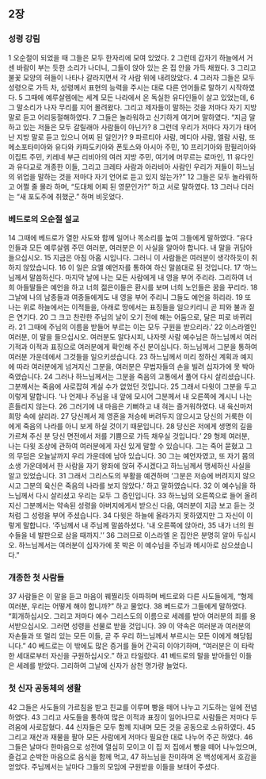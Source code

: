 ## 2장
### 성령 강림
1 오순절이 되었을 때 그들은 모두 한자리에 모여 있었다.
2 그런데 갑자기 하늘에서 거센 바람이 부는 듯한 소리가 나더니, 그들이 앉아 있는 온 집 안을 가득 채웠다.
3 그리고 불꽃 모양의 혀들이 나타나 갈라지면서 각 사람 위에 내려앉았다.
4 그러자 그들은 모두 성령으로 가득 차, 성령께서 표현의 능력을 주시는 대로 다른 언어들로 말하기 시작하였다.
5 그때에 예루살렘에는 세계 모든 나라에서 온 독실한 유다인들이 살고 있었는데,
6 그 말소리가 나자 무리를 지어 몰려왔다. 그리고 제자들이 말하는 것을 저마다 자기 지방 말로 듣고 어리둥절해하였다.
7 그들은 놀라워하고 신기하게 여기며 말하였다. “지금 말하고 있는 저들은 모두 갈릴래아 사람들이 아닌가?
8 그런데 우리가 저마다 자기가 태어난 지방 말로 듣고 있으니 어찌 된 일인가?
9 파르티아 사람, 메디아 사람, 엘람 사람, 또 메소포타미아와 유다와 카파도키아와 폰토스와 아시아 주민,
10 프리기아와 팜필리아와 이집트 주민, 키레네 부근 리비아의 여러 지방 주민, 여기에 머무르는 로마인,
11 유다인과 유다교로 개종한 이들, 그리고 크레타 사람과 아라비아 사람인 우리가 저들이 하느님의 위업을 말하는 것을 저마다 자기 언어로 듣고 있지 않는가?”
12 그들은 모두 놀라워하고 어쩔 줄 몰라 하며, “도대체 어찌 된 영문인가?” 하고 서로 말하였다.
13 그러나 더러는 “새 포도주에 취했군.” 하며 비웃었다.
### 베드로의 오순절 설교
14 그때에 베드로가 열한 사도와 함께 일어나 목소리를 높여 그들에게 말하였다. “유다인들과 모든 예루살렘 주민 여러분, 여러분은 이 사실을 알아야 합니다. 내 말을 귀담아들으십시오.
15 지금은 아침 아홉 시입니다. 그러니 이 사람들은 여러분이 생각하듯이 취하지 않았습니다.
16 이 일은 요엘 예언자를 통하여 하신 말씀대로 된 것입니다.
17 ‘하느님께서 말씀하신다. 마지막 날에 나는 모든 사람에게 내 영을 부어 주리라. 그리하여 너희 아들딸들은 예언을 하고 너희 젊은이들은 환시를 보며 너희 노인들은 꿈을 꾸리라.
18 그날에 나의 남종들과 여종들에게도 내 영을 부어 주리니 그들도 예언을 하리라.
19 또 나는 위로 하늘에서는 이적들을, 아래로 땅에서는 표징들을 일으키리니 곧 피와 불과 짙은 연기다.
20 그 크고 찬란한 주님의 날이 오기 전에 해는 어둠으로, 달은 피로 바뀌리라.
21 그때에 주님의 이름을 받들어 부르는 이는 모두 구원을 받으리라.’
22 이스라엘인 여러분, 이 말을 들으십시오. 여러분도 알다시피, 나자렛 사람 예수님은 하느님께서 여러 기적과 이적과 표징으로 여러분에게 확인해 주신 분이십니다. 하느님께서 그분을 통하여 여러분 가운데에서 그것들을 일으키셨습니다.
23 하느님께서 미리 정하신 계획과 예지에 따라 여러분에게 넘겨지신 그분을, 여러분은 무법자들의 손을 빌려 십자가에 못 박아 죽였습니다.
24 그러나 하느님께서는 그분을 죽음의 고통에서 풀어 다시 살리셨습니다. 그분께서는 죽음에 사로잡혀 계실 수가 없었던 것입니다.
25 그래서 다윗이 그분을 두고 이렇게 말합니다. ‘나 언제나 주님을 내 앞에 모시어 그분께서 내 오른쪽에 계시니 나는 흔들리지 않는다.
26 그러기에 내 마음은 기뻐하고 내 혀는 즐거워하였다. 내 육신마저 희망 속에 살리라.
27 당신께서 제 영혼을 저승에 버려두지 않으시고 당신의 거룩한 이에게 죽음의 나라를 아니 보게 하실 것이기 때문입니다.
28 당신은 저에게 생명의 길을 가르쳐 주신 분 당신 면전에서 저를 기쁨으로 가득 채우실 것입니다.’
29 형제 여러분, 나는 다윗 조상에 관하여 여러분에게 자신 있게 말할 수 있습니다. 그는 죽어 묻혔고 그의 무덤은 오늘날까지 우리 가운데에 남아 있습니다.
30 그는 예언자였고, 또 자기 몸의 소생 가운데에서 한 사람을 자기 왕좌에 앉혀 주시겠다고 하느님께서 맹세하신 사실을 알고 있었습니다.
31 그래서 그리스도의 부활을 예견하며 ‘그분은 저승에 버려지지 않으시고 그분의 육신은 죽음의 나라를 보지 않았다.’ 하고 말하였습니다.
32 이 예수님을 하느님께서 다시 살리셨고 우리는 모두 그 증인입니다.
33 하느님의 오른쪽으로 들어 올려지신 그분께서는 약속된 성령을 아버지에게서 받으신 다음, 여러분이 지금 보고 듣는 것처럼 그 성령을 부어 주셨습니다.
34 다윗은 하늘에 올라가지 못하였지만 그 자신이 이렇게 말합니다. ‘주님께서 내 주님께 말씀하셨다. '내 오른쪽에 앉아라,
35 내가 너의 원수들을 네 발판으로 삼을 때까지.'’
36 그러므로 이스라엘 온 집안은 분명히 알아 두십시오. 하느님께서는 여러분이 십자가에 못 박은 이 예수님을 주님과 메시아로 삼으셨습니다.”
### 개종한 첫 사람들
37 사람들은 이 말을 듣고 마음이 꿰찔리듯 아파하며 베드로와 다른 사도들에게, “형제 여러분, 우리는 어떻게 해야 합니까?” 하고 물었다.
38 베드로가 그들에게 말하였다. “회개하십시오. 그리고 저마다 예수 그리스도의 이름으로 세례를 받아 여러분의 죄를 용서받으십시오. 그러면 성령을 선물로 받을 것입니다.
39 이 약속은 여러분과 여러분의 자손들과 또 멀리 있는 모든 이들, 곧 주 우리 하느님께서 부르시는 모든 이에게 해당됩니다.”
40 베드로는 이 밖에도 많은 증거를 들어 간곡히 이야기하며, “여러분은 이 타락한 세대로부터 자신을 구원하십시오.” 하고 타일렀다.
41 베드로의 말을 받아들인 이들은 세례를 받았다. 그리하여 그날에 신자가 삼천 명가량 늘었다.
### 첫 신자 공동체의 생활
42 그들은 사도들의 가르침을 받고 친교를 이루며 빵을 떼어 나누고 기도하는 일에 전념하였다.
43 그리고 사도들을 통하여 많은 이적과 표징이 일어나므로 사람들은 저마다 두려움에 사로잡혔다.
44 신자들은 모두 함께 지내며 모든 것을 공동으로 소유하였다.
45 그리고 재산과 재물을 팔아 모든 사람에게 저마다 필요한 대로 나누어 주곤 하였다.
46 그들은 날마다 한마음으로 성전에 열심히 모이고 이 집 저 집에서 빵을 떼어 나누었으며, 즐겁고 순박한 마음으로 음식을 함께 먹고,
47 하느님을 찬미하며 온 백성에게서 호감을 얻었다. 주님께서는 날마다 그들의 모임에 구원받을 이들을 보태어 주셨다.
